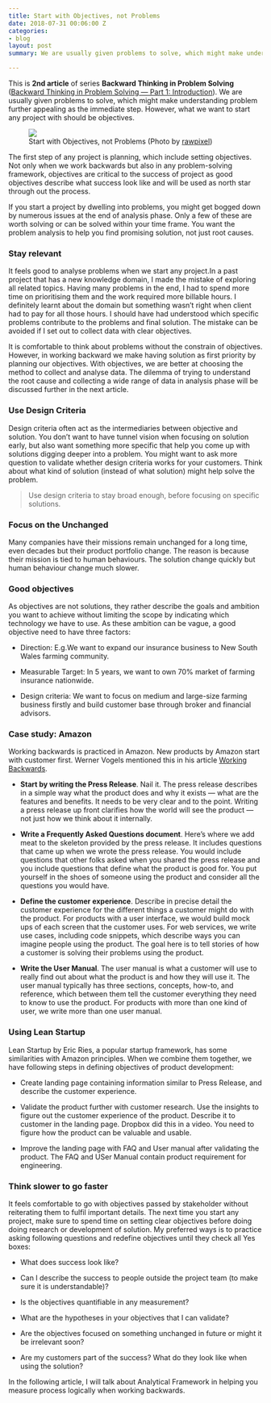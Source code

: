 ```yaml
---
title: Start with Objectives, not Problems
date: 2018-07-31 00:06:00 Z
categories:
- blog
layout: post
summary: We are usually given problems to solve, which might make understanding problem further appealing as the immediate step. What we want to start any project with should be objectives.

---
```


This is **2nd article** of series **Backward Thinking in Problem Solving** ([Backward Thinking in Problem Solving — Part 1: Introduction](https://medium.com/design-notebook/backward-thinking-in-problem-solving-part-1-introduction-75ee71829abb)). We are usually given problems to solve, which might make understanding problem further appealing as the immediate step. However, what we want to start any project with should be objectives. 

<figure class="text-width">
    <img src="https://cdn-images-1.medium.com/max/11674/1*-QvTTBvQrpZ6o3G4L-PWSQ.jpeg">
    <figcaption>Start with Objectives, not Problems (Photo by <a href="https://unsplash.com/photos/aOYA7D3fse8" target="_blank">rawpixel</a>)</figcaption>
</figure>

The first step of any project is planning, which include setting objectives. Not only when we work backwards but also in any problem-solving framework, objectives are critical to the success of project as good objectives describe what success look like and will be used as north star through out the process.

If you start a project by dwelling into problems, you might get bogged down by numerous issues at the end of analysis phase. Only a few of these are worth solving or can be solved within your time frame. You want the problem analysis to help you find promising solution, not just root causes.

### Stay relevant

It feels good to analyse problems when we start any project.In a past project that has a new knowledge domain, I made the mistake of exploring all related topics. Having many problems in the end, I had to spend more time on prioritising them and the work required more billable hours. I definitely learnt about the domain but something wasn’t right when client had to pay for all those hours. I should have had understood which specific problems contribute to the problems and final solution. The mistake can be avoided if I set out to collect data with clear objectives.

It is comfortable to think about problems without the constrain of objectives. However, in working backward we make having solution as first priority by planning our objectives. With objectives, we are better at choosing the method to collect and analyse data. The dilemma of trying to understand the root cause and collecting a wide range of data in analysis phase will be discussed further in the next article.

### Use Design Criteria

Design criteria often act as the intermediaries between objective and solution. You don’t want to have tunnel vision when focusing on solution early, but also want something more specific that help you come up with solutions digging deeper into a problem. You might want to ask more question to validate whether design criteria works for your customers. Think about what kind of solution (instead of what solution) might help solve the problem.

> Use design criteria to stay broad enough, before focusing on specific solutions.

### Focus on the Unchanged

Many companies have their missions remain unchanged for a long time, even decades but their product portfolio change. The reason is because their mission is tied to human behaviours. The solution change quickly but human behaviour change much slower.

### Good objectives

As objectives are not solutions, they rather describe the goals and ambition you want to achieve without limiting the scope by indicating which technology we have to use. As these ambition can be vague, a good objective need to have three factors:

- Direction: E.g.We want to expand our insurance business to New South Wales farming community.

- Measurable Target: In 5 years, we want to own 70% market of farming insurance nationwide.

- Design criteria: We want to focus on medium and large-size farming business firstly and build customer base through broker and financial advisors.

### Case study: Amazon

Working backwards is practiced in Amazon. New products by Amazon start with customer first. Werner Vogels mentioned this in his article [Working Backwards](https://www.allthingsdistributed.com/2006/11/working_backwards.html).

- **Start by writing the Press Release**. Nail it. The press release describes in a simple way what the product does and why it exists — what are the features and benefits. It needs to be very clear and to the point. Writing a press release up front clarifies how the world will see the product — not just how we think about it internally.

- **Write a Frequently Asked Questions document**. Here’s where we add meat to the skeleton provided by the press release. It includes questions that came up when we wrote the press release. You would include questions that other folks asked when you shared the press release and you include questions that define what the product is good for. You put yourself in the shoes of someone using the product and consider all the questions you would have.

- **Define the customer experience**. Describe in precise detail the customer experience for the different things a customer might do with the product. For products with a user interface, we would build mock ups of each screen that the customer uses. For web services, we write use cases, including code snippets, which describe ways you can imagine people using the product. The goal here is to tell stories of how a customer is solving their problems using the product.

* **Write the User Manual**. The user manual is what a customer will use to really find out about what the product is and how they will use it. The user manual typically has three sections, concepts, how-to, and reference, which between them tell the customer everything they need to know to use the product. For products with more than one kind of user, we write more than one user manual.

### Using Lean Startup

Lean Startup by Eric Ries, a popular startup framework, has some similarities with Amazon principles. When we combine them together, we have following steps in defining objectives of product development:

- Create landing page containing information similar to Press Release, and describe the customer experience.

- Validate the product further with customer research. Use the insights to figure out the customer experience of the product. Describe it to customer in the landing page. Dropbox did this in a video. You need to figure how the product can be valuable and usable.

- Improve the landing page with FAQ and User manual after validating the product. The FAQ and USer Manual contain product requirement for engineering.

### Think slower to go faster

It feels comfortable to go with objectives passed by stakeholder without reiterating them to fulfil important details. The next time you start any project, make sure to spend time on setting clear objectives before doing doing research or development of solution. My preferred ways is to practice asking following questions and redefine objectives until they check all Yes boxes:

- What does success look like?

- Can I describe the success to people outside the project team (to make sure it is understandable)?

- Is the objectives quantifiable in any measurement?

- What are the hypotheses in your objectives that I can validate?

- Are the objectives focused on something unchanged in future or might it be irrelevant soon?

- Are my customers part of the success? What do they look like when using the solution?

In the following article, I will talk about Analytical Framework in helping you measure process logically when working backwards.
